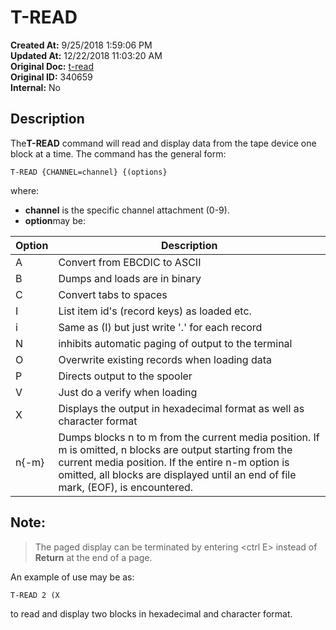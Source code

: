 # T-READ

**Created At:** 9/25/2018 1:59:06 PM  
**Updated At:** 12/22/2018 11:03:20 AM  
**Original Doc:** [t-read](https://docs.jbase.com/49399-tape/t-read)  
**Original ID:** 340659  
**Internal:** No  


## Description 

The**T-READ** command will read and display data from the tape device one block at a time. The command has the general form:

```
T-READ {CHANNEL=channel} {(options}
```

where:

- **channel** is the specific channel attachment (0-9).
- **option**may be:



| Option<br> | Description<br> |
| --- | --- |
| A<br> | Convert from EBCDIC to ASCII<br> |
| B<br> | Dumps and loads are in binary<br> |
| C<br> | Convert tabs to spaces<br> |
| I<br> | List item id's (record keys) as loaded etc.<br> |
| i<br> | Same as (I) but just write '.' for each record<br> |
| N<br> | inhibits automatic paging of output to the terminal<br> |
| O<br> | Overwrite existing records when loading data<br> |
| P<br> | Directs output to the spooler<br> |
| V<br> | Just do a verify when loading<br> |
| X<br> | Displays the output in hexadecimal format as well as character format<br> |
| n{-m}<br> | Dumps blocks n to m from the current media position. If m is omitted, n blocks are output starting from the current media position. If the entire n-m option is omitted, all blocks are displayed until an end of file mark, (EOF), is encountered.<br> |




## Note: 


> The paged display can be terminated by entering &lt;ctrl E&gt; instead of **Return** at the end of a page.




An example of use may be as:

```
T-READ 2 (X
```

to read and display two blocks in hexadecimal and character format.

  
<PageFooter />

